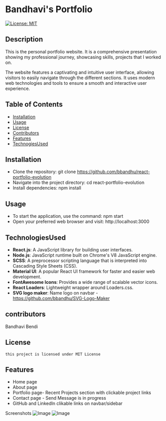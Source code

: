 # Bandhavi's Portfolio
[![License: MIT](https://img.shields.io/badge/License-MIT-yellow.svg)](https://opensource.org/licenses/MIT)

## Description

This is the personal portfolio website. It is a comprehensive presentation showing my professional journey, showcasing  skills, projects that I worked on.

The website features a captivating and intuitive user interface, allowing visitors to easily navigate through the different sections. It uses modern web technologies and tools to ensure a smooth and interactive user experience.


## Table of Contents

- [Installation](#installation)
- [Usage](#usage)
- [License](#license)
- [Contributors](#contributors)
- [Features](#features)
- [TechnogiesUsed](#TechnologiesUsed)

## Installation

* Clone the repository: git clone https://github.com/bbandhu/react-portfolio-evolution
* Navigate into the project directory: cd react-portfolio-evolution
* Install dependencies: npm install

## Usage

- To start the application, use the command: npm start
- Open your preferred web browser and visit: http://localhost:3000

## TechnologiesUsed
- **React.js**: A JavaScript library for building user interfaces.
- **Node.js**: JavaScript runtime built on Chrome's V8 JavaScript engine.
- **SCSS**: A preprocessor scripting language that is interpreted into Cascading Style Sheets (CSS).
- **Material UI**: A popular React UI framework for faster and easier web development.
- **FontAwesome Icons**: Provides a wide range of scalable vector icons.
- **React Loaders**: Lightweight wrapper around Loaders.css.
- **SVG logo maker**: Name logo on navbar - https://github.com/bbandhu/SVG-Logo-Maker


## contributors

Bandhavi Bendi

## License

    this project is licensed under MIT License

## Features


* Home page
* About page
* Portfolio page- Recent Projects section with clickable project links
* Contact page - Send Message is in progress
* GitHub and LinkedIn clikable links on navbar/sidebar



Screenshots
![Image]()
![Image]()

